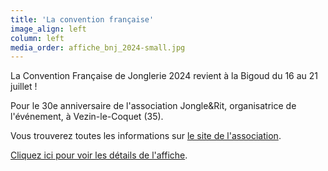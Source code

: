```yaml
---
title: 'La convention française'
image_align: left
column: left
media_order: affiche_bnj_2024-small.jpg
---
```


<span style="text-align: start;">La Convention Française de Jonglerie 2024 revient à la Bigoud du 16 au 21 juillet !

Pour le 30e anniversaire de l'association Jongle&Rit, organisatrice de l'événement, à Vezin-le-Coquet (35). 

Vous trouverez toutes les informations sur [le site de l'association](https://bigoudnjongle.wordpress.com/).

[Cliquez ici pour voir les détails de l'affiche](https://photos.google.com/share/AF1QipM1FQZVKlE0VZfO2ng_VWMqRzrE_itNl7Qj80lsL2EnIjGfEG2wOeVYSKmHXqjDQw/photo/AF1QipPpHmCj4xN4WEn5oEj3GHSW44kwgKrHPUtmrOC_?key=QjREMzNrazY4dlZTcmp1LWxpWkdSQ0xoN0E3QjlR).</span>
